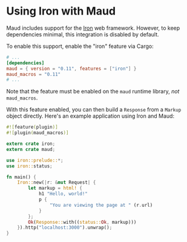 # Using Iron with Maud

Maud includes support for the [Iron] web framework. However, to keep dependencies minimal, this integration is disabled by default.

[Iron]: http://ironframework.io

To enable this support, enable the "iron" feature via Cargo:

```toml
# ...
[dependencies]
maud = { version = "0.11", features = ["iron"] }
maud_macros = "0.11"
# ...
```

Note that the feature must be enabled on the `maud` runtime library, *not* `maud_macros`.

With this feature enabled, you can then build a `Response` from a `Markup` object directly. Here's an example application using Iron and Maud:

```rust
#![feature(plugin)]
#![plugin(maud_macros)]

extern crate iron;
extern crate maud;

use iron::prelude::*;
use iron::status;

fn main() {
    Iron::new(|r: &mut Request| {
        let markup = html! {
            h1 "Hello, world!"
            p {
                "You are viewing the page at " (r.url)
            }
        };
        Ok(Response::with((status::Ok, markup)))
    }).http("localhost:3000").unwrap();
}
```
